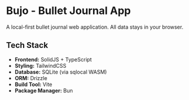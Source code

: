 # Bujo - Bullet Journal App

A local-first bullet journal web application. All data stays in your browser.

## Tech Stack

- **Frontend:** SolidJS + TypeScript
- **Styling:** TailwindCSS
- **Database:** SQLite (via sqlocal WASM)
- **ORM:** Drizzle
- **Build Tool:** Vite
- **Package Manager:** Bun

